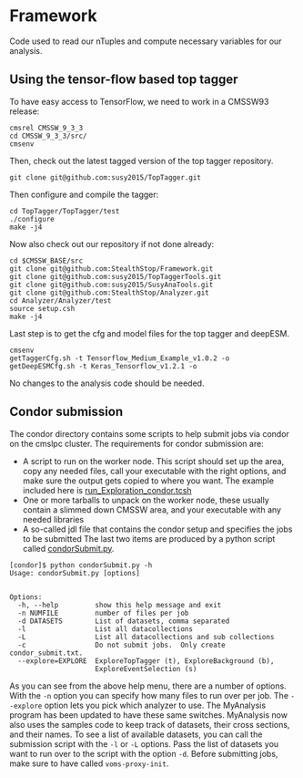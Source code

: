 # Framework
Code used to read our nTuples and compute necessary variables for our analysis.


## Using the tensor-flow based top tagger

To have easy access to TensorFlow, we need to work in a CMSSW93 release:
```
cmsrel CMSSW_9_3_3
cd CMSSW_9_3_3/src/
cmsenv
```

Then, check out the latest tagged version of the top tagger repository. 

```
git clone git@github.com:susy2015/TopTagger.git
```

Then configure and compile the tagger:
```
cd TopTagger/TopTagger/test
./configure 
make -j4
```

Now also check out our repository if not done already:
```
cd $CMSSW_BASE/src
git clone git@github.com:StealthStop/Framework.git
git clone git@github.com:susy2015/TopTaggerTools.git
git clone git@github.com:susy2015/SusyAnaTools.git
git clone git@github.com:StealthStop/Analyzer.git
cd Analyzer/Analyzer/test
source setup.csh
make -j4
```

Last step is to get the cfg and model files for the top tagger and deepESM.
```
cmsenv
getTaggerCfg.sh -t Tensorflow_Medium_Example_v1.0.2 -o
getDeepESMCfg.sh -t Keras_Tensorflow_v1.2.1 -o
```

No changes to the analysis code should be needed. 


## Condor submission

The condor directory contains some scripts to help submit jobs via condor on the cmslpc cluster. 
The requirements for condor submission are: 
 - A script to run on the worker node. This script should set up the area, copy any needed files, call your executable with the right options, and make sure the output gets copied to where you want. The example included here is [run_Exploration_condor.tcsh](condor/run_Exploration_condor.tcsh)
 - One or more tarballs to unpack on the worker node, these usually contain a slimmed down CMSSW area, and your executable with any needed libraries
 - A so-called jdl file that contains the condor setup and specifies the jobs to be submitted
The last two items are produced by a python script called [condorSubmit.py](condor/condorSubmit.py). 

```
[condor]$ python condorSubmit.py -h
Usage: condorSubmit.py [options]


Options:
  -h, --help         show this help message and exit
  -n NUMFILE         number of files per job
  -d DATASETS        List of datasets, comma separated
  -l                 List all datacollections
  -L                 List all datacollections and sub collections
  -c                 Do not submit jobs.  Only create condor_submit.txt.
  --explore=EXPLORE  ExploreTopTagger (t), ExploreBackground (b),
                     ExploreEventSelection (s)
```
As you can see from the above help menu, there are a number of options. 
With the `-n` option you can specify how many files to run over per job. The `--explore` option lets you pick which analyzer to use. 
The MyAnalysis program has been updated to have these same switches. 
MyAnalysis now also uses the samples code to keep track of datasets, their cross sections, and their names. 
To see a list of available datasets, you can call the submission script with the `-l` or `-L` options. Pass the list of datasets you want to run over to the script with the option `-d`. 
Before submitting jobs, make sure to have called `voms-proxy-init`. 


